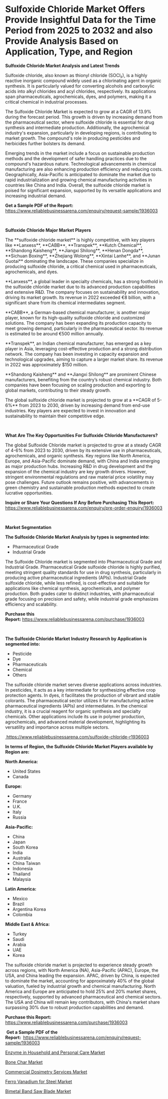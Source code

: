 <p><h1>Sulfoxide Chloride Market Offers Provide Insightful Data for the Time Period from 2025 to 2032 and also Provide Analysis Based on Application, Type, and Region</h1></p><p><strong>Sulfoxide Chloride Market Analysis and Latest Trends</strong></p>
<p><p>Sulfoxide chloride, also known as thionyl chloride (SOCl₂), is a highly reactive inorganic compound widely used as a chlorinating agent in organic synthesis. It is particularly valued for converting alcohols and carboxylic acids into alkyl chlorides and acyl chlorides, respectively. Its applications span pharmaceuticals, agrochemicals, dyes, and polymers, making it a critical chemical in industrial processes.</p><p>The Sulfoxide Chloride Market is expected to grow at a CAGR of 13.9% during the forecast period. This growth is driven by increasing demand from the pharmaceutical sector, where sulfoxide chloride is essential for drug synthesis and intermediate production. Additionally, the agrochemical industry's expansion, particularly in developing regions, is contributing to market growth. The compound's role in producing pesticides and herbicides further bolsters its demand.</p><p>Emerging trends in the market include a focus on sustainable production methods and the development of safer handling practices due to the compound's hazardous nature. Technological advancements in chemical manufacturing are also enhancing production efficiency and reducing costs. Geographically, Asia-Pacific is anticipated to dominate the market due to rapid industrialization and growing chemical manufacturing activities in countries like China and India. Overall, the sulfoxide chloride market is poised for significant expansion, supported by its versatile applications and increasing industrial demand.</p></p>
<p><strong>Get a Sample PDF of the Report:&nbsp;</strong> <a href="https://www.reliablebusinessarena.com/enquiry/request-sample/1936003?utm_campaign=1143&utm_medium=2&utm_source=Github&utm_content=ia&utm_term=24012025&utm_id=sulfoxide-chloride">https://www.reliablebusinessarena.com/enquiry/request-sample/1936003</a></p>
<p>&nbsp;</p>
<p><strong>Sulfoxide Chloride Major Market Players</strong></p>
<p><p>The **sulfoxide chloride market** is highly competitive, with key players like **Lanxess**, **CABB**, **Transpek**, **Kutch Chemical**, **Shandong Kaisheng**, **Jiangxi Shilong**, **Henan Dongda**, **Sichuan Boxing**, **Zhejiang Wolong**, **Xintai Lanhe**, and **Junan Guotai** dominating the landscape. These companies specialize in producing sulfoxide chloride, a critical chemical used in pharmaceuticals, agrochemicals, and dyes.</p><p>**Lanxess**, a global leader in specialty chemicals, has a strong foothold in the sulfoxide chloride market due to its advanced production capabilities and extensive R&D. The company focuses on sustainability and innovation, driving its market growth. Its revenue in 2022 exceeded €8 billion, with a significant share from its chemical intermediates segment.</p><p>**CABB**, a German-based chemical manufacturer, is another major player, known for its high-quality sulfoxide chloride and customized solutions. The company has been expanding its production capacity to meet growing demand, particularly in the pharmaceutical sector. Its revenue is estimated to be around €500 million annually.</p><p>**Transpek**, an Indian chemical manufacturer, has emerged as a key player in Asia, leveraging cost-effective production and a strong distribution network. The company has been investing in capacity expansion and technological upgrades, aiming to capture a larger market share. Its revenue in 2022 was approximately $150 million.</p><p>**Shandong Kaisheng** and **Jiangxi Shilong** are prominent Chinese manufacturers, benefiting from the country’s robust chemical industry. Both companies have been focusing on scaling production and exporting to global markets, contributing to their steady growth.</p><p>The global sulfoxide chloride market is projected to grow at a **CAGR of 5-6%** from 2023 to 2030, driven by increasing demand from end-use industries. Key players are expected to invest in innovation and sustainability to maintain their competitive edge.</p></p>
<p>&nbsp;</p>
<p><strong>What Are The Key Opportunities For Sulfoxide Chloride Manufacturers?</strong></p>
<p><p>The global Sulfoxide Chloride market is projected to grow at a steady CAGR of 4-6% from 2023 to 2030, driven by its extensive use in pharmaceuticals, agrochemicals, and organic synthesis. Key regions like North America, Europe, and Asia-Pacific dominate demand, with China and India emerging as major production hubs. Increasing R&D in drug development and the expansion of the chemical industry are key growth drivers. However, stringent environmental regulations and raw material price volatility may pose challenges. Future outlook remains positive, with advancements in green chemistry and sustainable production methods expected to create lucrative opportunities.</p></p>
<p><strong>Inquire or Share Your Questions If Any Before Purchasing This Report:</strong> <a href="https://www.reliablebusinessarena.com/enquiry/pre-order-enquiry/1936003?utm_campaign=1143&utm_medium=2&utm_source=Github&utm_content=ia&utm_term=24012025&utm_id=sulfoxide-chloride">https://www.reliablebusinessarena.com/enquiry/pre-order-enquiry/1936003</a></p>
<p>&nbsp;</p>
<p><strong>Market Segmentation</strong></p>
<p><strong>The Sulfoxide Chloride Market Analysis by types is segmented into:</strong></p>
<p><ul><li>Pharmaceutical Grade</li><li>Industrial Grade</li></ul></p>
<p><p>The Sulfoxide Chloride market is segmented into Pharmaceutical Grade and Industrial Grade. Pharmaceutical Grade sulfoxide chloride is highly purified, meeting stringent quality standards for use in drug synthesis, particularly in producing active pharmaceutical ingredients (APIs). Industrial Grade sulfoxide chloride, while less refined, is cost-effective and suitable for applications like chemical synthesis, agrochemicals, and polymer production. Both grades cater to distinct industries, with pharmaceutical grade focusing on precision and safety, while industrial grade emphasizes efficiency and scalability.</p></p>
<p><strong>Purchase this Report:&nbsp;</strong><a href="https://www.reliablebusinessarena.com/purchase/1936003?utm_campaign=1143&utm_medium=2&utm_source=Github&utm_content=ia&utm_term=24012025&utm_id=sulfoxide-chloride">https://www.reliablebusinessarena.com/purchase/1936003</a></p>
<p>&nbsp;</p>
<p><strong>The Sulfoxide Chloride Market Industry Research by Application is segmented into:</strong></p>
<p><ul><li>Pesticide</li><li>Dye</li><li>Pharmaceuticals</li><li>Chemical</li><li>Others</li></ul></p>
<p><p>The sulfoxide chloride market serves diverse applications across industries. In pesticides, it acts as a key intermediate for synthesizing effective crop protection agents. In dyes, it facilitates the production of vibrant and stable colorants. The pharmaceutical sector utilizes it for manufacturing active pharmaceutical ingredients (APIs) and intermediates. In the chemical industry, it is a crucial reagent for organic synthesis and specialty chemicals. Other applications include its use in polymer production, agrochemicals, and advanced material development, highlighting its versatility and importance across multiple sectors.</p></p>
<p><a href="https://www.reliablebusinessarena.com/sulfoxide-chloride-r1936003?utm_campaign=1143&utm_medium=2&utm_source=Github&utm_content=ia&utm_term=24012025&utm_id=sulfoxide-chloride">&nbsp;https://www.reliablebusinessarena.com/sulfoxide-chloride-r1936003</a></p>
<p><strong>In terms of Region, the Sulfoxide Chloride Market Players available by Region are:</strong></p>
<p>
    <p> <strong> North America: </strong>
        <ul>
            <li>United States</li>
            <li>Canada</li>
        </ul>
        </p> 
    <p> <strong> Europe: </strong>
        <ul>
            <li>Germany</li>
            <li>France</li>
            <li>U.K.</li>
            <li>Italy</li>
            <li>Russia</li>
        </ul>
        </p> 
    <p> <strong> Asia-Pacific: </strong>
        <ul>
            <li>China</li>
            <li>Japan</li>
            <li>South Korea</li>
            <li>India</li>
            <li>Australia</li>
            <li>China Taiwan</li>
            <li>Indonesia</li>
            <li>Thailand</li>
            <li>Malaysia</li>
        </ul>
        </p> 
    <p> <strong> Latin America: </strong>
        <ul>
            <li>Mexico</li>
            <li>Brazil</li>
            <li>Argentina Korea</li>
            <li>Colombia</li>
        </ul>
        </p> 
    <p> <strong> Middle East & Africa: </strong>
        <ul>
            <li>Turkey</li>
            <li>Saudi</li>
            <li>Arabia</li>
            <li>UAE</li>
            <li>Korea</li>
        </ul>
    </p>
    </p>
<p><p>The sulfoxide chloride market is projected to experience steady growth across regions, with North America (NA), Asia-Pacific (APAC), Europe, the USA, and China leading the expansion. APAC, driven by China, is expected to dominate the market, accounting for approximately 40% of the global valuation, fueled by industrial growth and chemical manufacturing. North America and Europe are anticipated to hold 25% and 20% market shares, respectively, supported by advanced pharmaceutical and chemical sectors. The USA and China will remain key contributors, with China's market share surpassing 30% due to robust production capabilities and demand.</p></p>
<p><strong>Purchase this Report: </strong><a href="https://www.reliablebusinessarena.com/purchase/1936003?utm_campaign=1143&utm_medium=2&utm_source=Github&utm_content=ia&utm_term=24012025&utm_id=sulfoxide-chloride">https://www.reliablebusinessarena.com/purchase/1936003</a></p>
<p>&nbsp;<strong>Get a Sample PDF of the Report:&nbsp;&nbsp;</strong><a href="https://www.reliablebusinessarena.com/enquiry/request-sample/1936003?utm_campaign=1143&utm_medium=2&utm_source=Github&utm_content=ia&utm_term=24012025&utm_id=sulfoxide-chloride">https://www.reliablebusinessarena.com/enquiry/request-sample/1936003</a></p>
<p><strong></strong></p>
<p><p><a href="https://www.linkedin.com/pulse/current-valuation-of13-cagr-report-provides-thorough-study-kokre?utm_campaign=1143&utm_medium=2&utm_source=Github&utm_content=ia&utm_term=24012025&utm_id=sulfoxide-chloride">Enzyme in Household and Personal Care Market</a></p><p><a href="https://github.com/rosalinebhakta48/Market-Research-Report-List-1/blob/main/bone-char-market.md?utm_campaign=1143&utm_medium=2&utm_source=Github&utm_content=ia&utm_term=24012025&utm_id=sulfoxide-chloride">Bone Char Market</a></p><p><a href="https://www.linkedin.com/pulse/commercial-dosimetry-services-market-growth-projections-1r5qe?utm_campaign=1143&utm_medium=2&utm_source=Github&utm_content=ia&utm_term=24012025&utm_id=sulfoxide-chloride">Commercial Dosimetry Services Market</a></p><p><a href="https://www.linkedin.com/pulse/ferro-vanadium-steelmarket-analysis-forecastinggrowth-drivers-ejvxe?utm_campaign=1143&utm_medium=2&utm_source=Github&utm_content=ia&utm_term=24012025&utm_id=sulfoxide-chloride">Ferro Vanadium for Steel Market</a></p><p><a href="https://github.com/chongseney974/Market-Research-Report-List-1/blob/main/bimetal-band-saw-blade-market.md?utm_campaign=1143&utm_medium=2&utm_source=Github&utm_content=ia&utm_term=24012025&utm_id=sulfoxide-chloride">Bimetal Band Saw Blade Market</a></p></p>